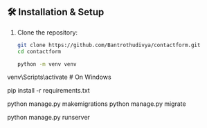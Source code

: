 
## 🛠️ Installation & Setup

1. Clone the repository:
   ```bash
   git clone https://github.com/Bantrothudivya/contactform.git
   cd contactform

   python -m venv venv
venv\Scripts\activate   # On Windows

pip install -r requirements.txt

python manage.py makemigrations
python manage.py migrate

python manage.py runserver

